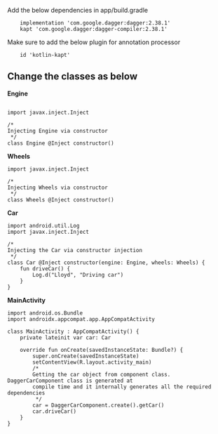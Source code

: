 Add the below dependencies in app/build.gradle

```
    implementation 'com.google.dagger:dagger:2.38.1'
    kapt 'com.google.dagger:dagger-compiler:2.38.1'
 ```
 
 Make sure to add the below plugin for annotation processor
 
 ```
     id 'kotlin-kapt'
```

## Change the classes as below

**Engine**

```

import javax.inject.Inject

/*
Injecting Engine via constructor
 */
class Engine @Inject constructor()
```

**Wheels**

```
import javax.inject.Inject

/*
Injecting Wheels via constructor
 */
class Wheels @Inject constructor()
```

**Car**

```
import android.util.Log
import javax.inject.Inject

/*
Injecting the Car via constructor injection
 */
class Car @Inject constructor(engine: Engine, wheels: Wheels) {
    fun driveCar() {
        Log.d("Lloyd", "Driving car")
    }
}
```

**MainActivity**


```
import android.os.Bundle
import androidx.appcompat.app.AppCompatActivity

class MainActivity : AppCompatActivity() {
    private lateinit var car: Car

    override fun onCreate(savedInstanceState: Bundle?) {
        super.onCreate(savedInstanceState)
        setContentView(R.layout.activity_main)
        /*
        Getting the car object from component class. DaggerCarComponent class is generated at
        compile time and it internally generates all the required dependencies
         */
        car = DaggerCarComponent.create().getCar()
        car.driveCar()
    }
}
```
